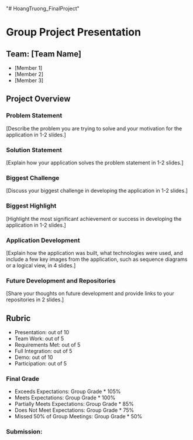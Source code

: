 "# HoangTruong_FinalProject" 
# Group Project Presentation

## Team: [Team Name]

- [Member 1]
- [Member 2]
- [Member 3]

## Project Overview

### Problem Statement

[Describe the problem you are trying to solve and your motivation for the application in 1-2 slides.]

### Solution Statement

[Explain how your application solves the problem statement in 1-2 slides.]

### Biggest Challenge

[Discuss your biggest challenge in developing the application in 1-2 slides.]

### Biggest Highlight

[Highlight the most significant achievement or success in developing the application in 1-2 slides.]

### Application Development

[Explain how the application was built, what technologies were used, and include a few key images from the application, such as sequence diagrams or a logical view, in 4 slides.]

### Future Development and Repositories

[Share your thoughts on future development and provide links to your repositories in 2 slides.]

## Rubric

- Presentation: out of 10
- Team Work: out of 5
- Requirements Met: out of 5
- Full Integration: out of 5
- Demo: out of 10
- Participation: out of 5

### Final Grade

- Exceeds Expectations: Group Grade * 105%
- Meets Expectations: Group Grade * 100%
- Partially Meets Expectations: Group Grade * 85%
- Does Not Meet Expectations: Group Grade * 75%
- Missed 50% of Group Meetings: Group Grade * 50%


### Submission:
